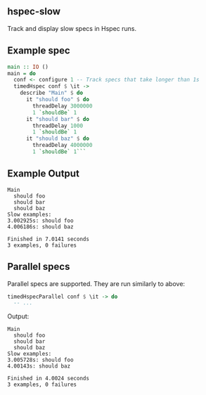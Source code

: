 ## hspec-slow

Track and display slow specs in Hspec runs.

## Example spec

```haskell
main :: IO ()
main = do
  conf <- configure 1 -- Track specs that take longer than 1s
  timedHspec conf $ \it ->
    describe "Main" $ do
      it "should foo" $ do
        threadDelay 3000000
        1 `shouldBe` 1
      it "should bar" $ do
        threadDelay 1000
        1 `shouldBe` 1
      it "should baz" $ do
        threadDelay 4000000
        1 `shouldBe` 1```
```

## Example Output

```
Main
  should foo
  should bar
  should baz
Slow examples:
3.002925s: should foo
4.006186s: should baz

Finished in 7.0141 seconds
3 examples, 0 failures
```

## Parallel specs

Parallel specs are supported. They are run similarly to above:

```haskell
timedHspecParallel conf $ \it -> do
  -- ...
```

Output:

```
Main
  should foo
  should bar
  should baz
Slow examples:
3.005728s: should foo
4.00143s: should baz

Finished in 4.0024 seconds
3 examples, 0 failures
```
